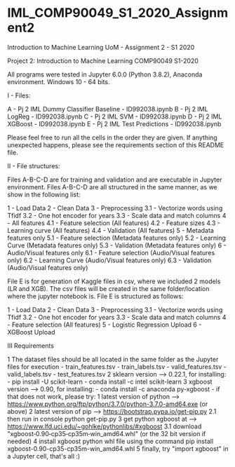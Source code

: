 # IML_COMP90049_S1_2020_Assignment2
Introduction to Machine Learning UoM - Assignment 2 - S1 2020


Project 2: Introduction to Machine Learning COMP90049 S1-2020

All programs were tested in Jupyter 6.0.0 (Python 3.8.2), Anaconda environment. Windows 10 - 64 bits.

I - Files:

A - Pj 2 IML Dummy Classifier Baseline - ID992038.ipynb
B - Pj 2 IML LogReg - ID992038.ipynb
C - Pj 2 IML SVM - ID992038.ipynb
D - Pj 2 IML XGBoost - ID992038.ipynb
E - Pj 2 IML Test Predictions - ID992038.ipynb

Please feel free to run all the cells in the order they are given. If anything unexpected happens,
please see the requirements section of this README file.

II - File structures:

Files A-B-C-D are for training and validation and are executable in Jupyter environment.
Files A-B-C-D are all structured in the same manner, as we show in the following list:

1 - Load Data
2 - Clean Data
3 - Preprocessing
	3.1 - Vectorize words using Tfidf
	3.2 - One hot encoder for years
	3.3 - Scale data and match columns
4 - All features
	4.1 - Feature selection (All features)
	4.2 - Feature sizes
	4.3 - Learning curve (All features)
	4.4 - Validation (All features)
5 - Metadata features only
	5.1 - Feature selection (Metadata features only)
	5.2 - Learning Curve (Metadata features only)
	5.3 - Validation (Metadata features only)
6 - Audio/Visual features only
	6.1 - Feature selection (Audio/Visual features only)
	6.2 - Learning Curve (Audio/Visual features only)
	6.3 - Validation (Audio/Visual features only)

File E is for generation of Kaggle files in csv, where we included 2 models (LR and XGB).
The csv files will be created in the same folder/location where the jupyter notebook is.
File E is structured as follows:

1 - Load Data
2 - Clean Data
3 - Preprocessing
	3.1 - Vectorize words using Tfidf
	3.2 - One hot encoder for years
	3.3 - Scale data and match columns
4 - Feature selection (All features)
5 - Logistic Regression Upload
6 - XGBoost Upload

III Requirements

1 The dataset files should be all located in the same folder as the Jupyter files for execution
	- train_features.tsv
	- train_labels.tsv
	- valid_features.tsv
	- valid_labels.tsv
	- test_features.tsv
2 sklearn version --> 0.22.1, for installing:
	- pip install -U scikit-learn
	- conda install -c intel scikit-learn
3 xgboost version --> 0.90, for installing:
	- conda install -c anaconda py-xgboost
	- if that does not work, please try:
		1 latest version of python --> https://www.python.org/ftp/python/3.7.0/python-3.7.0-amd64.exe (or above)
		2 latest version of pip --> https://bootstrap.pypa.io/get-pip.py
		2.1 then run in console python get-pip.py
		3 get python xgboost at --> https://www.lfd.uci.edu/~gohlke/pythonlibs/#xgboost
		3.1 download "xgboost‑0.90‑cp35‑cp35m‑win_amd64.whl" (or the 32 bit version if needed)
		4 install xgboost python whl file using the command
		  pip install xgboost-0.90-cp35-cp35m-win_amd64.whl
		5 finally, try "import xgboost" in a Jupyter cell, that's all :)
